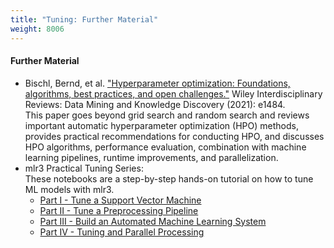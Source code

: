 ```yaml
---
title: "Tuning: Further Material"
weight: 8006
---
```


<!--more-->
<!---
#### Literature cited in this chapter

{{< pdfjs file="https://github.com/slds-lmu/i2ml/blob/hpo-link/content/appendix/references.pdf" >}}
-->
#### Further Material

- Bischl, Bernd, et al. ["Hyperparameter optimization: Foundations, algorithms, best practices, and open challenges."](https://wires.onlinelibrary.wiley.com/doi/full/10.1002/widm.1484) Wiley Interdisciplinary Reviews: Data Mining and Knowledge Discovery (2021): e1484.  
    This paper goes beyond grid search and random search and reviews important automatic hyperparameter optimization (HPO) methods, provides practical recommendations for conducting HPO, and discusses HPO algorithms, performance evaluation, combination with machine learning pipelines, runtime improvements, and parallelization.  
- mlr3 Practical Tuning Series:  
    These notebooks are a step-by-step hands-on tutorial on how to tune ML models with mlr3.
    - [Part I - Tune a Support Vector Machine](https://mlr-org.com/gallery/series/2021-03-09-practical-tuning-series-tune-a-support-vector-machine/) 
    - [Part II - Tune a Preprocessing Pipeline](https://mlr-org.com/gallery/series/2021-03-10-practical-tuning-series-tune-a-preprocessing-pipeline/)
    - [Part III - Build an Automated Machine Learning System](https://mlr-org.com/gallery/series/2021-03-11-practical-tuning-series-build-an-automated-machine-learning-system/)
    - [Part IV - Tuning and Parallel Processing](https://mlr-org.com/gallery/series/2021-03-12-practical-tuning-series-tuning-and-parallel-processing/)
